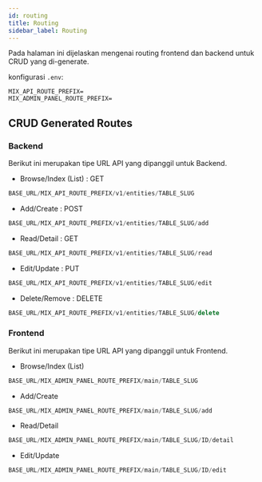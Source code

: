 ```yaml
---
id: routing
title: Routing
sidebar_label: Routing
---
```


Pada halaman ini dijelaskan mengenai routing frontend dan backend untuk CRUD yang di-generate.

konfigurasi `.env`:
```
MIX_API_ROUTE_PREFIX=
MIX_ADMIN_PANEL_ROUTE_PREFIX=
```

## CRUD Generated Routes

### Backend

Berikut ini merupakan tipe URL API yang dipanggil untuk Backend.

* Browse/Index (List) : GET

```javascript
BASE_URL/MIX_API_ROUTE_PREFIX/v1/entities/TABLE_SLUG
```

* Add/Create : POST

```javascript
BASE_URL/MIX_API_ROUTE_PREFIX/v1/entities/TABLE_SLUG/add
```

* Read/Detail : GET

```javascript
BASE_URL/MIX_API_ROUTE_PREFIX/v1/entities/TABLE_SLUG/read
```

* Edit/Update : PUT

```javascript
BASE_URL/MIX_API_ROUTE_PREFIX/v1/entities/TABLE_SLUG/edit
```

* Delete/Remove : DELETE

```javascript
BASE_URL/MIX_API_ROUTE_PREFIX/v1/entities/TABLE_SLUG/delete
```


### Frontend

Berikut ini merupakan tipe URL API yang dipanggil untuk Frontend.

* Browse/Index (List)

```javascript
BASE_URL/MIX_ADMIN_PANEL_ROUTE_PREFIX/main/TABLE_SLUG
```

* Add/Create

```javascript
BASE_URL/MIX_ADMIN_PANEL_ROUTE_PREFIX/main/TABLE_SLUG/add
```

* Read/Detail

```javascript
BASE_URL/MIX_ADMIN_PANEL_ROUTE_PREFIX/main/TABLE_SLUG/ID/detail
```

* Edit/Update

```javascript
BASE_URL/MIX_ADMIN_PANEL_ROUTE_PREFIX/main/TABLE_SLUG/ID/edit
```